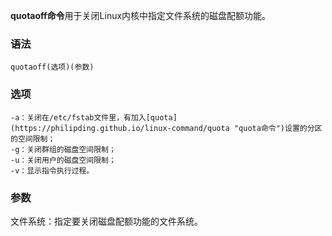 **quotaoff命令**用于关闭Linux内核中指定文件系统的磁盘配额功能。

### 语法  

```
quotaoff(选项)(参数)
```

### 选项  

```
-a：关闭在/etc/fstab文件里，有加入[quota](https://philipding.github.io/linux-command/quota "quota命令")设置的分区的空间限制；
-g：关闭群组的磁盘空间限制；
-u：关闭用户的磁盘空间限制；
-v：显示指令执行过程。
```

### 参数  

文件系统：指定要关闭磁盘配额功能的文件系统。